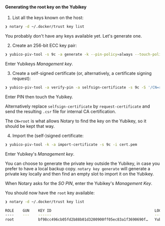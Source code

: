 #### Generating the root key on the Yubikey

1. List all the keys known on the host:

  ```sh
  ❯ notary -d ~/.docker/trust key list
  ```

  You probably don't have any keys available yet. Let's generate one.

2. Create an 256-bit ECC key pair:

  ```sh
  ❯ yubico-piv-tool -s 9c -a generate -k --pin-policy=always --touch-policy=always --algorithm=ECCP256 -o public.pem
  ```

  Enter Yubikeys _Management key_.

3. Create a self-signed certificate (or, alternatively, a certificate signing request):

  ```sh
  ❯ yubico-piv-tool -a verify-pin -a selfsign-certificate -s 9c -S '/CN=root/' --valid-days=365 -i public.pem -o cert.pem
  ```

  Enter PIN then touch the Yubikey.

  Alternatively replace `selfsign-certificate` by `request-certificate` and send the resulting `.csr` file for internal CA certification.

  The `CN=root` is what allows Notary to find the key on the Yubikey, so it should be kept that way.

4. Import the (self-)signed certificate:

  ```sh
  ❯ yubico-piv-tool -k -a import-certificate -s 9c -i cert.pem
  ```

  Enter Yubikey's _Management key_.

You can choose to generate the private key outside the Yubikey, in case you prefer to have a local backup copy. `notary key generate` will generate a private key locally and then find an empty slot to import it on the Yubikey.

When Notary asks for the _SO PIN_, enter the Yubikey's _Management Key_.

You should now have the `root` key available:

```sh
❯ notary -d ~/.docker/trust key list

ROLE    GUN    KEY ID                                               LOCATION
----    ---    ------                                               --------
root           bf98cc496cb05fd2b88b01d3200900ff05ec83a1f3690690f…   Yubikey
```
